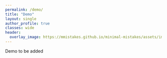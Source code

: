 ```yaml
---
permalink: /demo/
title: "Demo"
layout: single
author_profile: true
classes: wide
header:
  overlay_image: https://mmistakes.github.io/minimal-mistakes/assets/images/mm-home-page-feature.jpg
---
```

Demo to be added